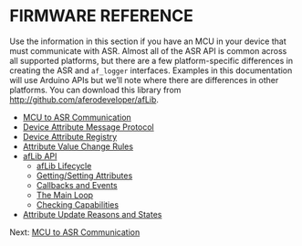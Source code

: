 # FIRMWARE REFERENCE

Use the information in this section if you have an MCU in your device that must communicate with ASR. Almost all of the ASR API is common across all supported platforms, but there are a few platform-specific differences in creating the ASR and `af_logger` interfaces. Examples in this documentation will use Arduino APIs but we’ll note where there are differences in other platforms. You can download this library from http://github.com/aferodeveloper/afLib.

- [MCU to ASR Communication](../MCUtoHachi)
- [Device Attribute Message Protocol](../AttrMsgProtocol)
- [Device Attribute Registry](../AttrRegistry)
- [Attribute Value Change Rules](../AttrChangeRules)
- [afLib API](../API-afLib)
    - [afLib Lifecycle](../afLibLifecycle)
    - [Getting/Setting Attributes](../afLibAttributes)
    - [Callbacks and Events](../afLibCallbacks)
    - [The Main Loop](../afLibLoop)
    - [Checking Capabilities](../afLibCapabilities)
- [Attribute Update Reasons and States](../PeripheralUpdates)

 Next: [MCU to ASR Communication](../MCUtoHachi)